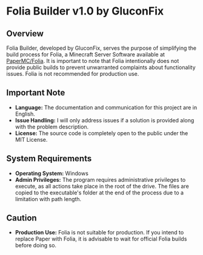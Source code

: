 # Folia Builder v1.0 by GluconFix

## Overview

Folia Builder, developed by GluconFix, serves the purpose of simplifying the build process for Folia, a Minecraft Server Software available at [PaperMC/Folia](https://github.com/PaperMC/Folia). It is important to note that Folia intentionally does not provide public builds to prevent unwarranted complaints about functionality issues. Folia is not recommended for production use.

## Important Note

- **Language:** The documentation and communication for this project are in English.
- **Issue Handling:** I will only address issues if a solution is provided along with the problem description.
- **License:** The source code is completely open to the public under the MIT License.

## System Requirements

- **Operating System:** Windows
- **Admin Privileges:** The program requires administrative privileges to execute, as all actions take place in the root of the drive. The files are copied to the executable's folder at the end of the process due to a limitation with path length.

## Caution

- **Production Use:** Folia is not suitable for production. If you intend to replace Paper with Folia, it is advisable to wait for official Folia builds before doing so.